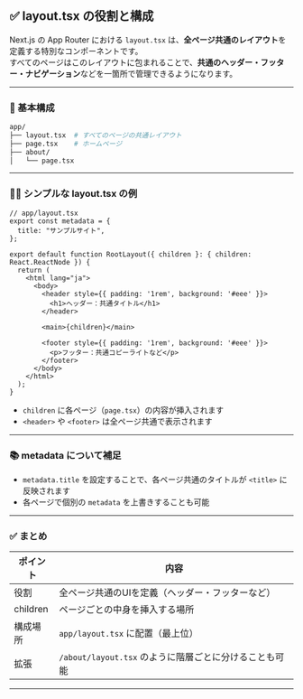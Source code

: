 ## ✅ layout.tsx の役割と構成

Next.js の App Router における `layout.tsx` は、**全ページ共通のレイアウト**を定義する特別なコンポーネントです。  
すべてのページはこのレイアウトに包まれることで、**共通のヘッダー・フッター・ナビゲーション**などを一箇所で管理できるようになります。

---

### 🧩 基本構成

```bash
app/
├── layout.tsx  # すべてのページの共通レイアウト
├── page.tsx    # ホームページ
├── about/
│   └── page.tsx
```

---

### 🧑‍💻 シンプルな layout.tsx の例

```tsx
// app/layout.tsx
export const metadata = {
  title: "サンプルサイト",
};

export default function RootLayout({ children }: { children: React.ReactNode }) {
  return (
    <html lang="ja">
      <body>
        <header style={{ padding: '1rem', background: '#eee' }}>
          <h1>ヘッダー：共通タイトル</h1>
        </header>

        <main>{children}</main>

        <footer style={{ padding: '1rem', background: '#eee' }}>
          <p>フッター：共通コピーライトなど</p>
        </footer>
      </body>
    </html>
  );
}
```

- `children` に各ページ（`page.tsx`）の内容が挿入されます
- `<header>` や `<footer>` は全ページ共通で表示されます

---

### 📚 metadata について補足

- `metadata.title` を設定することで、各ページ共通のタイトルが `<title>` に反映されます
- 各ページで個別の `metadata` を上書きすることも可能

---

### ✅ まとめ

| ポイント | 内容 |
|----------|------|
| 役割 | 全ページ共通のUIを定義（ヘッダー・フッターなど） |
| children | ページごとの中身を挿入する場所 |
| 構成場所 | `app/layout.tsx` に配置（最上位） |
| 拡張 | `/about/layout.tsx` のように階層ごとに分けることも可能 |

---